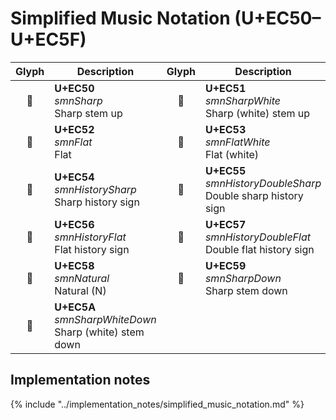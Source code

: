 Simplified Music Notation (U+EC50–U+EC5F)
=========================================

| **Glyph** | **Description** | **Glyph** | **Description**
| :-------: | --------------- | :-------: | ---------------
|<span class="bravura_large">&#xec50;</span> | **U+EC50**<br/>*smnSharp*<br/>Sharp stem up | <span class="bravura_large">&#xec51;</span> | **U+EC51**<br/>*smnSharpWhite*<br/>Sharp (white) stem up
|<span class="bravura_large">&#xec52;</span> | **U+EC52**<br/>*smnFlat*<br/>Flat | <span class="bravura_large">&#xec53;</span> | **U+EC53**<br/>*smnFlatWhite*<br/>Flat (white)
|<span class="bravura_large">&#xec54;</span> | **U+EC54**<br/>*smnHistorySharp*<br/>Sharp history sign | <span class="bravura_large">&#xec55;</span> | **U+EC55**<br/>*smnHistoryDoubleSharp*<br/>Double sharp history sign
|<span class="bravura_large">&#xec56;</span> | **U+EC56**<br/>*smnHistoryFlat*<br/>Flat history sign | <span class="bravura_large">&#xec57;</span> | **U+EC57**<br/>*smnHistoryDoubleFlat*<br/>Double flat history sign
|<span class="bravura_large">&#xec58;</span> | **U+EC58**<br/>*smnNatural*<br/>Natural (N) | <span class="bravura_large">&#xec59;</span> | **U+EC59**<br/>*smnSharpDown*<br/>Sharp stem down
|<span class="bravura_large">&#xec5a;</span> | **U+EC5A**<br/>*smnSharpWhiteDown*<br/>Sharp (white) stem down | &nbsp; | &nbsp;

Implementation notes
---------------------

{% include "../implementation_notes/simplified_music_notation.md" %}